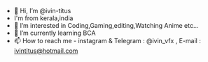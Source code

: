 - 👋 Hi, I’m @ivin-titus
-   I'm from kerala,india
- 👀 I’m interested in Coding,Gaming,editing,Watching Anime etc...
- 🌱 I’m currently learning BCA
- 📫 How to reach me - instagram & Telegram : @ivin_vfx , E-mail : ivintitus@hotmail.com
